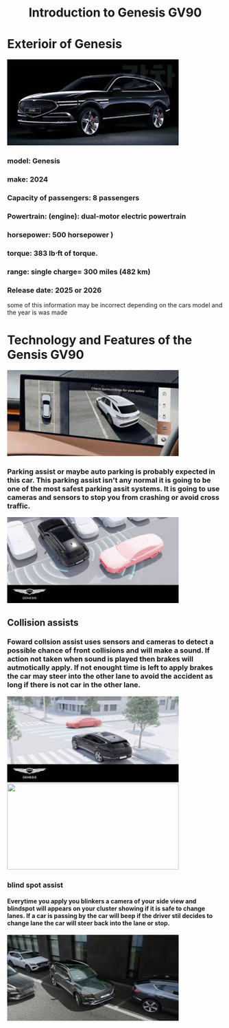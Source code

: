 <!Doctype html>
<html>
<body>
<h1 align="center"> Introduction to Genesis GV90 </h1>
<p align="center">
  <H1> Exterioir of Genesis </H1>
<img src="outside of genesis really update" width="400" height="200" />
<h3> model: Genesis</h3>
<h3>make: 2024</h3>
<h3> Capacity of passengers: 8 passengers</h3>
<h3> Powertrain: (engine): dual-motor electric powertrain</h3>
<h3> horsepower: 500 horsepower )</h3>
<h3>torque: 383 lb⋅ft of torque.</h3>
<h3> range: single charge= 300 miles (482 km)</h3>
<h3> Release date: 2025 or 2026</h3>

<P> some of this information may be incorrect depending on the cars model and the year is was made</P>

<H1>Technology and Features of the Gensis GV90</H1>
<img src="features of genesis" width="400" height="200" />
<h3> Parking assist or maybe auto parking is probably expected in this car. This parking assist isn't any normal it is going to be one of the most safest parking assit systems. It is going to use cameras and sensors to stop you from crashing or avoid cross traffic.</h3>
<img src="w cross" width="400" height="200" />

<h2> Collision assists</h2>
<h3> Foward collsion assist uses sensors and cameras to detect a possible chance of front collisions and will make a sound. If action not taken when sound is played then brakes will autmotically apply. If not enought time is left to apply brakes the car may steer into the other lane to avoid the accident as long if there is not car in the other lane.</h3>

<img src="foward collsion assist" width="400" height="200" />
<img src="" width="400" height="200" />

<h3> blind spot assist</h3>
<h4> Everytime you apply you blinkers a camera of your side view and blindspot will appears on your cluster showing if it is safe to change lanes. If a car is passing by the car will beep if the driver stil decides to change lane the car will steer back into the lane or stop.</h4>
<img src="blind spot assist" width="400" height="200" />

